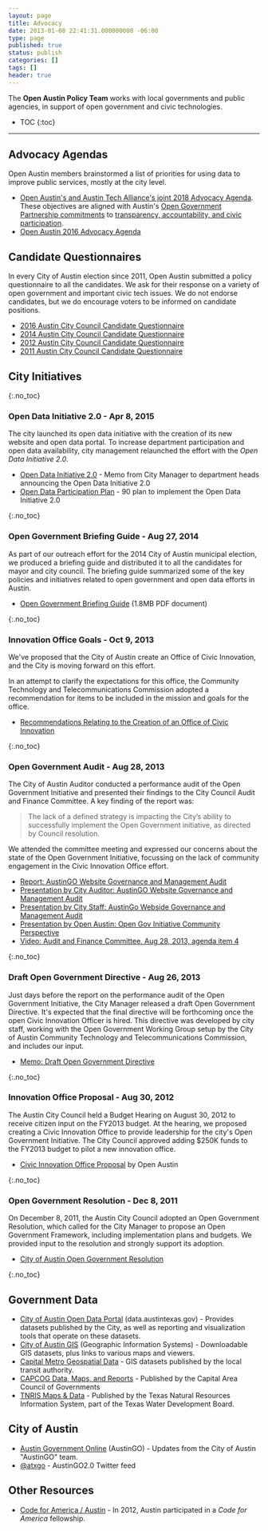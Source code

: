```yaml
---
layout: page
title: Advocacy
date: 2013-01-08 22:41:31.000000000 -06:00
type: page
published: true
status: publish
categories: []
tags: []
header: true
---
```


The **Open Austin Policy Team** works with local governments and public agencies, in support of open government and civic technologies.

* TOC
{:toc}

---

## Advocacy Agendas

Open Austin members brainstormed a list of priorities for using data to improve public services, mostly at the city level.

*  [Open Austin's and Austin Tech Alliance's joint 2018 Advocacy Agenda](https://docs.google.com/document/d/1nJZ1y4YPiNpuHpoduCIPpF-oF_qOPp8UmDswiEbN-Ts/). These objectives are aligned with Austin's [Open Government Partnership commitments](https://www.opengovpartnership.org/about/working-groups/austin-united-states-ogp-subnational-pioneers) to [transparency, accountability, and civic participation](http://www.austintexas.gov/edims/document.cfm?id=265660).
*  [Open Austin 2016 Advocacy Agenda](/advocacy/documents/OpenAustinAdvocacyAgenda2016.pdf)

## Candidate Questionnaires
In every City of Austin election since 2011, Open Austin submitted a policy questionnaire to all the candidates. We ask for their response on a variety of open government and important civic tech issues. We do not endorse candidates, but we do encourage voters to be informed on candidate positions.

*   [2016 Austin City Council Candidate Questionnaire](/candidate-questionnaires/2016.html)
*   [2014 Austin City Council Candidate Questionnaire](/candidate-questionnaires/2014-austin-city-council.html)
*   [2012 Austin City Council Candidate Questionnaire](/candidate-questionnaires/2012-austin-city-council.html)
*   [2011 Austin City Council Candidate Questionnaire](/candidate-questionnaires/2011-austin-city-council.html)

## City Initiatives

{:.no_toc}
### Open Data Initiative 2.0 - Apr 8, 2015

The city launched its open data initiative with the creation of its new website and open data portal. To increase department participation and open data availability, city management relaunched the effort with the _Open Data Initiative 2.0_.

*   [Open Data Initiative 2.0](/advocacy/documents/20150408_Open_Data_Initiative_2_0.pdf) - Memo from City Manager to department heads announcing the Open Data Initiative 2.0
*   [Open Data Participation Plan](/advocacy/documents/20150408_Open_Data_Particpation_Plan.pdf) - 90 plan to implement the Open Data Initiative 2.0

{:.no_toc}
### Open Government Briefing Guide - Aug 27, 2014

As part of our outreach effort for the 2014 City of Austin municipal election, we produced a briefing guide and distributed it to all the candidates for mayor and city council. The briefing guide summarized some of the key policies and initiatives related to open government and open data efforts in Austin.

*   [Open Government Briefing Guide](/candidate-questionnaires/documents/2014_OpenAustin_OpenGovBriefing.pdf) (1.8MB PDF document)

{:.no_toc}
### Innovation Office Goals - Oct 9, 2013

We've proposed that the City of Austin create an Office of Civic Innovation, and the City is moving forward on this effort.

In an attempt to clarify the expectations for this office, the Community Technology and Telecommunications Commission adopted a recommendation for items to be included in the mission and goals for the office.

*   [Recommendations Relating to the Creation of an Office of Civic Innovation](/advocacy/documents/document_724B68BF-BE83-EE08-7A4B7DD60EB188ED.pdf)

{:.no_toc}
### Open Government Audit - Aug 28, 2013

The City of Austin Auditor conducted a performance audit of the Open Government Initiative and presented their findings to the City Council Audit and Finance Committee. A key finding of the report was:

> The lack of a defined strategy is impacting the City’s ability to successfully implement the Open Government initiative, as directed by Council resolution.

We attended the committee meeting and expressed our concerns about the state of the Open Government Initiative, focussing on the lack of community engagement in the Civic Innovation Office effort.

*   [Report: AustinGO Website Governance and Management Audit](/advocacy/documents/au13006.pdf)
*   [Presentation by City Auditor: AustinGO Website Governance and Management Audit](/advocacy/documents/AustinGO-83013.pdf)
*   [Presentation by City Staff: AustinGo Webside Governance and Management Audit](/advocacy/documents/Audit-and-Finance-Presentation-8-28.pdf)
*   [Presentation by Open Austin: Open Gov Initiative Community Perspective](/advocacy/documents/20130828-open-gov-community-perspective-slides.pdf)
*   [Video: Audit and Finance Committee, Aug 28, 2013, agenda item 4](http://austintx.swagit.com/play/08282013-642/#4)

{:.no_toc}
### Draft Open Government Directive - Aug 26, 2013

Just days before the report on the performance audit of the Open Government Initiative, the City Manager released a draft Open Government Directive. It's expected that the final directive will be forthcoming once the open Civic Innovation Officer is hired. This directive was developed by city staff, working with the Open Government Working Group setup by the City of Austin Community Technology and Telecommunications Commission, and includes our input.

*   <span style="line-height: 14px;">[Memo: Draft Open Government Directive](/advocacy/documents/Memo-to-Mayor-and-Council-with-attached-Open-Government-Directive.pdf)  
    </span>

{:.no_toc}
### Innovation Office Proposal - Aug 30, 2012

The Austin City Council held a Budget Hearing on August 30, 2012 to receive citizen input on the FY2013 budget. At the hearing, we proposed creating a Civic Innovation Office to provide leadership for the city's Open Government Initiative. The City Council approved adding $250K funds to the FY2013 budget to pilot a new innovation office.

*   [Civic Innovation Office Proposal](/advocacy/documents/20120830-civic-innovation-proposal.pdf) by Open Austin

{:.no_toc}
### Open Government Resolution - Dec 8, 2011

On December 8, 2011, the Austin City Council adopted an Open Government Resolution, which called for the City Manager to propose an Open Government Framework, including implementation plans and budgets. We provided input to the resolution and strongly support its adoption.

*   [City of Austin Open Government Resolution](/advocacy/documents/20111208-austin-opengov-resol.pdf)

{:.no_toc}
## Government Data

*   [City of Austin Open Data Portal](https://data.austintexas.gov/) (data.austintexas.gov) - Provides datasets published by the City, as well as reporting and visualization tools that operate on these datasets.
*   [City of Austin GIS](http://austintexas.gov/department/gis-and-maps) (Geographic Information Systems) - Downloadable GIS datasets, plus links to various maps and viewers.
*   [Capital Metro Geospatial Data](http://www.capmetro.org/stats/) - GIS datasets published by the local transit authority.
*   [CAPCOG Data, Maps, and Reports](http://www.capcog.org/data-maps-and-reports/) - Published by the Capital Area Council of Governments
*   [TNRIS Maps & Data](http://www.tnris.org/get-data?quicktabs_maps_data=1) - Published by the Texas Natural Resources Information System, part of the Texas Water Development Board.

## City of Austin

*   [Austin Government Online](http://austintexas.gov/austingo2.0) (AustinGO) - Updates from the City of Austin "AustinGO" team.
*   [@atxgo](https://twitter.com/atxgo) - AustinGO2.0 Twitter feed

## Other Resources

*   [Code for America / Austin](https://www.codeforamerica.org/why-government/our-partners/austin-tx) - In 2012, Austin participated in a _Code for America_ fellowship.
